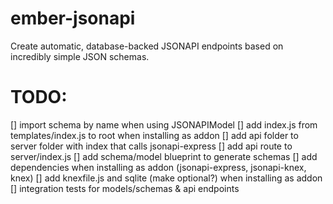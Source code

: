 # ember-jsonapi
Create automatic, database-backed JSONAPI endpoints based on incredibly simple JSON schemas.


# TODO:

[] import schema by name when using JSONAPIModel
[] add index.js from templates/index.js to root when installing as addon
[] add api folder to server folder with index that calls jsonapi-express
[] add api route to server/index.js
[] add schema/model blueprint to generate schemas
[] add dependencies when installing as addon (jsonapi-express, jsonapi-knex, knex)
[] add knexfile.js and sqlite (make optional?) when installing as addon
[] integration tests for models/schemas & api endpoints
